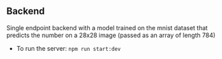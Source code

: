 ## Backend

Single endpoint backend with a model trained on the mnist dataset that predicts the number on a 28x28 image (passed as an array of length 784)

- To run the server: `npm run start:dev`
